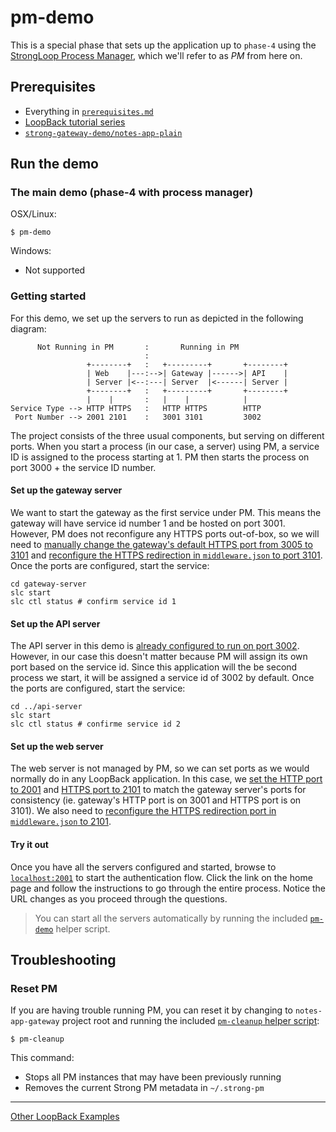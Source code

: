 # pm-demo

This is a special phase that sets up the application up to `phase-4` using the
[StrongLoop Process Manager](http://docs.strongloop.com/display/SLC/Using+Process+Manager),
which we'll refer to as *PM* from here on.

## Prerequisites

- Everything in [`prerequisites.md`](../../../doc/prerequisites.md)
- [LoopBack tutorial series](https://github.com/strongloop/loopback-example#tutorial-series)
- [`strong-gateway-demo/notes-app-plain`](../../../notes-app-plain)

## Run the demo

### The main demo (phase-4 with process manager)

OSX/Linux:

```
$ pm-demo
```

Windows:

- Not supported

### Getting started

For this demo, we set up the servers to run as depicted in the following
diagram:

```
      Not Running in PM       :       Running in PM
                              :
                 +--------+   :   +---------+       +--------+
                 | Web    |---:-->| Gateway |------>| API    |
                 | Server |<--:---| Server  |<------| Server |
                 +--------+   :   +---------+       +--------+
                 |    |       :   |    |            |
Service Type --> HTTP HTTPS   :   HTTP HTTPS        HTTP
 Port Number --> 2001 2101    :   3001 3101         3002
```

The project consists of the three usual components, but serving on different
ports. When you start a process (in our case, a server) using PM, a service ID
is assigned to the process starting at 1. PM then starts the process on port
3000 + the service ID number.

#### Set up the gateway server

We want to start the gateway as the first service under PM. This means the
gateway will have service id number 1 and be hosted on port 3001.  However, PM
does not reconfigure any HTTPS ports out-of-box, so we will need to [manually
change the gateway's default HTTPS port from 3005 to 3101](gateway-server/server/config.json#L6)
and [reconfigure the HTTPS redirection in `middleware.json` to port 3101](gateway-server/server/middleware.json#L53).
Once the ports are configured, start the service:

```
cd gateway-server
slc start
slc ctl status # confirm service id 1
```

#### Set up the API server

The API server in this demo is [already configured to run on port 3002](api-server/server/config.json#L4).
However, in our case this doesn't matter because PM will assign its own port
based on the service id. Since this application will the be second process we
start, it will be assigned a service id of 3002 by default. Once the ports are
configured, start the service:

```
cd ../api-server
slc start
slc ctl status # confirme service id 2
```

#### Set up the web server

The web server is not managed by PM, so we can set ports as we would normally do
in any LoopBack application. In this case, we [set the HTTP port to
2001](web-server/server/config.json#L4)
and [HTTPS port to 2101](web-server/server/server.js#L25) to match the gateway
server's ports for consistency (ie. gateway's HTTP port is on 3001 and HTTPS
port is on 3101). We also need to [reconfigure the HTTPS redirection port in
`middleware.json` to 2101](web-server/server/middleware.json#L25).

#### Try it out

Once you have all the servers configured and started, browse to [`localhost:2001`](http://localhost:2001)
to start the authentication flow. Click the link on the home page and follow the
instructions to go through the entire process. Notice the URL changes as you
proceed through the questions.

> You can start all the servers automatically by running the included [`pm-demo`](../../pm-demo)
helper script.

## Troubleshooting

### Reset PM

If you are having trouble running PM, you can reset it by changing to
`notes-app-gateway` project root and running the included [`pm-cleanup` helper script](../../pm-cleanup):

```
$ pm-cleanup
```

This command:

- Stops all PM instances that may have been previously running
- Removes the current Strong PM metadata in `~/.strong-pm`

---

[Other LoopBack Examples](https://github.com/strongloop/loopback-example)

